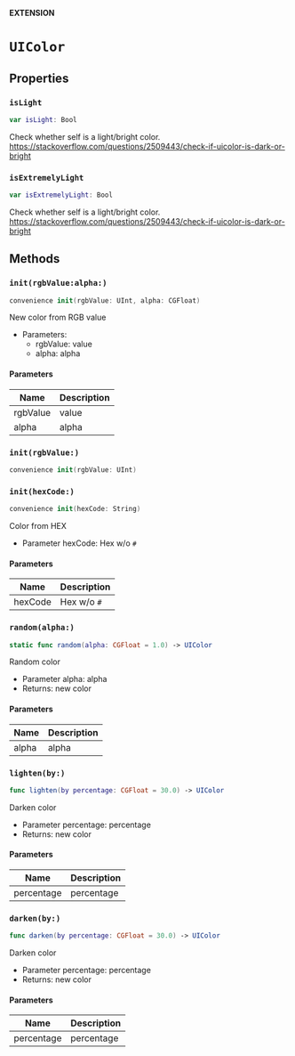 **EXTENSION**

# `UIColor`

## Properties
### `isLight`

```swift
var isLight: Bool
```

Check whether self is a light/bright color.
https://stackoverflow.com/questions/2509443/check-if-uicolor-is-dark-or-bright

### `isExtremelyLight`

```swift
var isExtremelyLight: Bool
```

Check whether self is a light/bright color.
https://stackoverflow.com/questions/2509443/check-if-uicolor-is-dark-or-bright

## Methods
### `init(rgbValue:alpha:)`

```swift
convenience init(rgbValue: UInt, alpha: CGFloat)
```

New color from RGB value
- Parameters:
  - rgbValue: value
  - alpha: alpha

#### Parameters

| Name | Description |
| ---- | ----------- |
| rgbValue | value |
| alpha | alpha |

### `init(rgbValue:)`

```swift
convenience init(rgbValue: UInt)
```

### `init(hexCode:)`

```swift
convenience init(hexCode: String)
```

Color from HEX
- Parameter hexCode: Hex w/o `#`

#### Parameters

| Name | Description |
| ---- | ----------- |
| hexCode | Hex w/o `#` |

### `random(alpha:)`

```swift
static func random(alpha: CGFloat = 1.0) -> UIColor
```

Random color
- Parameter alpha: alpha
- Returns: new color

#### Parameters

| Name | Description |
| ---- | ----------- |
| alpha | alpha |

### `lighten(by:)`

```swift
func lighten(by percentage: CGFloat = 30.0) -> UIColor
```

Darken color
- Parameter percentage: percentage
- Returns: new color

#### Parameters

| Name | Description |
| ---- | ----------- |
| percentage | percentage |

### `darken(by:)`

```swift
func darken(by percentage: CGFloat = 30.0) -> UIColor
```

Darken color
- Parameter percentage: percentage
- Returns: new color

#### Parameters

| Name | Description |
| ---- | ----------- |
| percentage | percentage |